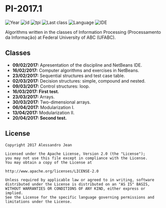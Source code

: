 # PI-2017.1
![Year](https://img.shields.io/badge/year-2017.1-blue.svg) ![id](https://img.shields.io/badge/id-BCM0505--15-yellowgreen.svg) ![tpi](https://img.shields.io/badge/T--P--I-3--2--5-lightgrey.svg) ![Last class](https://img.shields.io/badge/last_class-2017.04.13-green.svg) ![Language](https://img.shields.io/badge/language-Java-yellow.svg) ![IDE](https://img.shields.io/badge/IDE-NetBeans-orange.svg)

Algorithms written in the classes of Information Processing (Processamento da Informação) at Federal University of ABC (UFABC).

## Classes
- **09/02/2017:** Apresentation of the discipline and NetBeans IDE.
- **16/02/2017:** Computer algorithms and exercises in NetBeans.
- **23/02/2017:** Sequential structures and test case table.
- **02/03/2017:** Decision structures: simple, compound and nested.
- **09/03/2017:** Control structures: loop.
- **16/03/2017: First test.**
- **23/03/2017:** Arrays.
- **30/03/2017:** Two-dimensional arrays.
- **06/04/2017:** Modularization I.
- **13/04/2017:** Modularization II.
- **20/04/2017: Second test.**

## License

    Copyright 2017 Alessandro Jean

    Licensed under the Apache License, Version 2.0 (the "License");
    you may not use this file except in compliance with the License.
    You may obtain a copy of the License at

    http://www.apache.org/licenses/LICENSE-2.0

    Unless required by applicable law or agreed to in writing, software
    distributed under the License is distributed on an "AS IS" BASIS,
    WITHOUT WARRANTIES OR CONDITIONS OF ANY KIND, either express or implied.
    See the License for the specific language governing permissions and
    limitations under the License.
